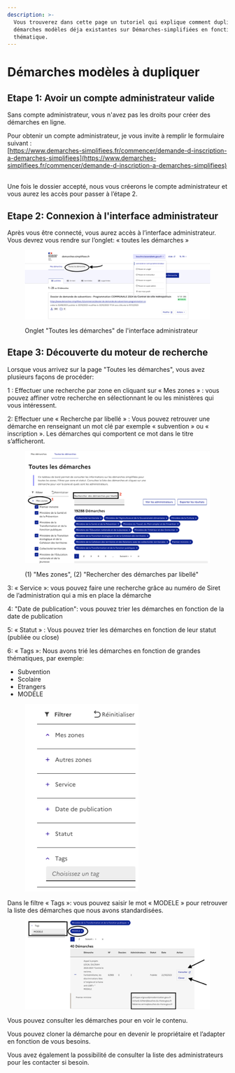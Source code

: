 ```yaml
---
description: >-
  Vous trouverez dans cette page un tutoriel qui explique comment dupliquer des
  démarches modèles déja existantes sur Démarches-simplifiées en fonction d'une
  thématique.
---
```


# Démarches modèles à dupliquer

## Etape 1: Avoir un compte administrateur valide

Sans compte administrateur, vous n'avez pas les droits pour créer des démarches en ligne.

Pour obtenir un compte administrateur, je vous invite à remplir le formulaire suivant :\
[https://www.demarches-simplifiees.fr/commencer/demande-d-inscription-a-demarches-simplifiees](https://www.demarches-simplifiees.fr/commencer/demande-d-inscription-a-demarches-simplifiees)

\
Une fois le dossier accepté, nous vous créerons le compte administrateur et vous aurez les accès pour passer à l’étape 2.&#x20;

## Etape 2: Connexion à l'interface administrateur

Après vous être connecté, vous aurez accès à l’interface administrateur. Vous devrez vous rendre sur l’onglet: « toutes les démarches »

<figure><img src="../.gitbook/assets/Etape 2.png" alt=""><figcaption><p>Onglet "Toutes les démarches" de l'interface administrateur </p></figcaption></figure>

## Etape 3: Découverte du moteur de recherche

Lorsque vous arrivez sur la page "Toutes les démarches", vous avez plusieurs façons de procéder:

1 : Effectuer une recherche par zone en cliquant sur « Mes zones » : vous pouvez affiner votre recherche en sélectionnant le ou les ministères qui vous intéressent.

2: Effectuer une « Recherche par libellé » : Vous pouvez retrouver une démarche en renseignant un mot clé par exemple « subvention » ou « inscription ». Les démarches qui comportent ce mot dans le titre s’afficheront.

<figure><img src="../.gitbook/assets/Etape 3.png" alt=""><figcaption><p>(1) "Mes zones", (2) "Rechercher des démarches par libellé"</p></figcaption></figure>

3: « Service »: vous pouvez faire une recherche grâce au numéro de Siret de l’administration qui a mis en place la démarche

4: "Date de publication": vous pouvez trier les démarches en fonction de la date de publication

5: « Statut » : Vous pouvez trier les démarches en fonction de leur statut (publiée ou close)

6: « Tags »: Nous avons trié les démarches en fonction de grandes thématiques, par exemple:

* Subvention
* Scolaire
* Etrangers
* MODELE&#x20;

<figure><img src="../.gitbook/assets/Screenshot 2023-11-06 11.19.14.png" alt=""><figcaption></figcaption></figure>

Dans le filtre « Tags »: vous pouvez saisir le mot « MODELE » pour retrouver la liste des démarches que nous avons standardisées.

<figure><img src="../.gitbook/assets/Etape 4.png" alt=""><figcaption></figcaption></figure>

Vous pouvez consulter les démarches pour en voir le contenu.

Vous pouvez cloner la démarche pour en devenir le propriétaire et l’adapter en fonction de vous besoins.

Vous avez également la possibilité de consulter la liste des administrateurs pour les contacter si besoin.&#x20;
